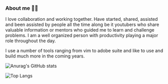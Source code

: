 ### About me 👨‍💻


I love collaboration and working together. Have started, shared, assisted and been assisted by people all the time along be it youtubers who share valuable information or mentors who guided me to learn and challenge problems. I am a well organized person with productivity playing a major role throughout the day.

I use a number of tools ranging from vim to adobe suite and like to use and build much more in the coming years.



![Anurag's GitHub stats](https://github-readme-stats.vercel.app/api?username=Priyatham-sai-chand&show_icons=true&theme=default&hide=issues,stars)



![Top Langs](https://github-readme-stats.vercel.app/api/top-langs/?username=Priyatham-sai-chand&hide=html,Jupyter%20notebook,Java)
